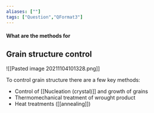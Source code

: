```yaml
---
aliases: [""]
tags: ["Question","QFormat3"]
---
```


#### What are the methods for
## Grain structure control
![[Pasted image 20211104101328.png]]

To control grain structure there are a few key methods:
- Control of [[Nucleation (crystal)]] and growth of grains
- Thermomechanical treatment of wrought product
- Heat treatments ([[annealing]])

